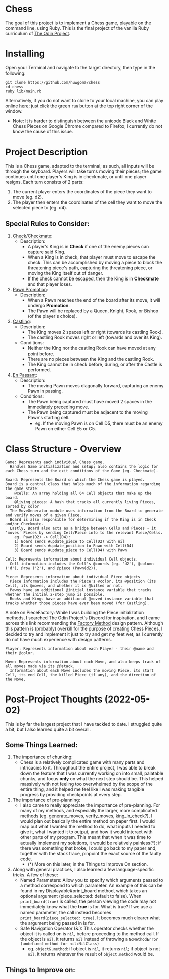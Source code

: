 # Chess
The goal of this project is to implement a Chess game, playable on the command line, using Ruby.
This is the final project of the vanilla Ruby curriculum of [The Odin Project](https://www.theodinproject.com/paths/full-stack-ruby-on-rails/courses/ruby-programming/lessons/ruby-final-project).
# Installing
Open your Terminal and navigate to the target directory, then type in the following:
```
git clone https://github.com/huwgoma/chess
cd chess
ruby lib/main.rb
```
Alternatively, if you do not want to clone to your local machine, you can play online [here](https://replit.com/@huwgoma/chess); just click the green `run` button at the top right corner of the window. 
- Note: It is harder to distinguish between the unicode Black and White Chess Pieces on Google Chrome compared to Firefox; I currently do not know the cause of this issue. 

# Project Description
This is a Chess game, adapted to the terminal; as such, all inputs will be through the keyboard. 
Players will take turns moving their pieces; the game continues until one player's King is in checkmate, or until one player resigns. Each turn consists of 2 parts: 
  1) The current player enters the coordinates of the piece they want to move (eg. d2).
  2) The player then enters the coordinates of the cell they want to move the selected piece to (eg. d4).
## Special Rules to Consider:
  1) [Check/Checkmate](https://en.wikipedia.org/wiki/Check_(chess)):
     - Description:
       - A player's King is in **Check** if one of the enemy pieces can capture said King.
       - When a King is in check, that player must move to escape the check. This can be accomplished by moving a piece to block the threatening piece's           path, capturing the threatening piece, or moving the King itself out of danger.
       - If the check cannot be escaped, then the King is in **Checkmate** and that player loses.
  2) [Pawn Promotion](https://en.wikipedia.org/wiki/Promotion_(chess)):
     - Description:
       - When a Pawn reaches the end of the board after its move, it will undergo **Promotion**.
       - The Pawn will be replaced by a Queen, Knight, Rook, or Bishop (of the player's choice).
  3) [Castling](https://en.wikipedia.org/wiki/Castling):
     - Description:
       - The King moves 2 spaces left or right (towards its castling Rook).
       - The castling Rook moves right or left (towards and over its King).
     - Conditions:
       - Neither the King nor the castling Rook can have moved at any point before.
       - There are no pieces between the King and the castling Rook. 
       - The King cannot be in check before, during, or after the Castle is performed.
  4) [En Passant](https://en.wikipedia.org/wiki/En_passant):
     - Description: 
        - The moving Pawn moves diagonally forward, capturing an enemy Pawn in passing.
      - Conditions:
        - The Pawn being captured must have moved 2 spaces in the immediately preceding move.
        - The Pawn being captured must be adjacent to the moving Pawn's starting cell.
          - eg. If the moving Pawn is on Cell D5, there must be an enemy Pawn on either Cell E5 or C5.
# Class Structure - Overview
```
Game: Represents each individual Chess game.
  Handles Game initialization and setup; also contains the logic for each Chess turn and the exit conditions of the Game (eg. Checkmate).

Board: Represents the Board on which the Chess game is played.
Board is a central class that holds much of the information regarding the game state:
    @cells: An array holding all 64 Cell objects that make up the board.
    @living_pieces: A hash that tracks all currently living Pieces, sorted by color
  The MoveGenerator module uses information from the Board to generate and verify moves of a given Piece.
  Board is also responsible for determining if the King is in Check and/or Checkmate.
  Lastly, Board also acts as a bridge between Cells and Pieces - it 'moves' Pieces by sending Cell/Piece info to the relevant Piece/Cells.
    eg. Pawn(D2) -> Cell(D4): 
    1) Board sends #update_piece to Cell(D2) with nil
    2) Board sends #update_position to Pawn with Cell(D4)
    3) Board sends #update_piece to Cell(D4) with Pawn

Cell: Represents information about individual Cell objects.
  Cell information includes the Cell's @coords (eg. 'd2'), @column ('d'), @row ('2'), and @piece (Pawn(d2)).

Piece: Represents information about individual Piece objects
  Piece information includes the Piece's @color, its @position (its Cell), its @moves, and whether it is @killed or not.
  Pawns have an additional @initial instance variable that tracks whether the initial 2-step jump is possible.
  Rooks and Kings have an additional @moved instance variable that tracks whether those pieces have ever been moved (for Castling).
```
A note on PieceFactory: While I was building the Piece initialization methods, I searched The Odin Project's Discord for inspiration, and I came across this link recommending the [Factory Method](https://refactoring.guru/design-patterns/factory-method) design pattern. Although this pattern is (probably) overkill for the purpose of creating Chess Pieces, I decided to try and implement it just to try and get my feet wet, as I currently do not have much experience with design patterns. 
```
Player: Represents information about each Player - their @name and their @color.

Move: Represents information about each Move, and also keeps track of all moves made via its @@stack.
  Information about each Move includes the moving Piece, its start Cell, its end Cell, the killed Piece (if any), and the direction of the Move.
```
# Post-Project Thoughts (2022-05-02)
This is by far the largest project that I have tackled to date. I struggled quite a bit, but I also learned quite a bit overall.
## Some Things Learned:
1) The importance of chunking:
   - Chess is a relatively complicated game with many parts and intricacies to it. Throughout the entire project, I was able to break down the feature that I was currently working on into small, palatable chunks, and focus **only** on what the next step should be. This helped massively with not feeling too overwhelmed by the scope of the entire thing, and it helped me feel like I was making tangible progress by providing checkpoints at every step.
2) The importance of pre-planning:
   - I also came to really appreciate the importance of pre-planning. For many of my methods, and especially the larger, more complicated methods (eg. generate_moves, verify_moves, king_in_check?), I would plan out basically the entire method on paper first. I would map out what I wanted the method to do, what inputs I needed to give it, what I wanted it to output, and how it would interact with other parts of my program. This meant that when it was time to actually implement my solutions, it would be relatively painless(\*); if there was something that broke, I could go back to my paper and, together with the stack trace, pinpoint the exact source of the faulty code.
      - (\*) More on this later, in the Things to Improve On section.
3) Along with general practices, I also learned a few language-specific tricks. A few of these:
   - Named Parameters: Allow you to specify which arguments passed to a method correspond to which parameter. An example of this can be found in my Displayable#print_board method, which takes an optional argument (piece_selected: default to false). When `print_board(true)` is called, the person viewing the code may not immediately know what the **true** is for. What is true? If we use a named parameter, the call instead becomes `print_board(piece_selected: true)`. It becomes much clearer what the argument being passed in is for.
   - Safe Navigation Operator (&.): This operator checks whether the object it is called on is `nil`, before proceeding to the method call. If the object is `nil`, it returns `nil` instead of throwing a `NoMethodError (undefined method for nil:NilClass)`
      - eg. `object&.method`: if object is `nil`, it returns `nil`; if object is not `nil`, it returns whatever the result of `object.method` would be. 
## Things to Improve on:

